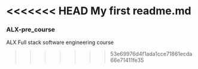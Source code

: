 <<<<<<< HEAD
My first readme.md
=======
### ALX-pre_course

ALX Full stack software engineering course
>>>>>>> 53e69976d4f1ada1cce71861ecda66e71411fe35
